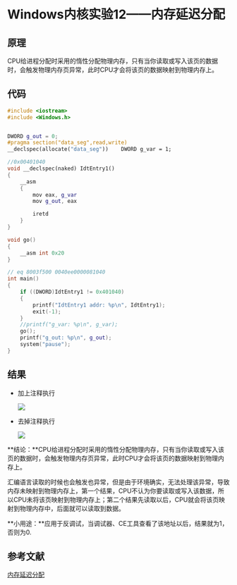 # Windows内核实验12——内存延迟分配

## 原理

CPU给进程分配时采用的惰性分配物理内存，只有当你读取或写入该页的数据时，会触发物理内存页异常，此时CPU才会将该页的数据映射到物理内存上。

## 代码

```c++
#include <iostream>
#include <Windows.h>


DWORD g_out = 0;
#pragma section("data_seg",read,write)
__declspec(allocate("data_seg"))    DWORD g_var = 1;

//0x00401040
void __declspec(naked) IdtEntry1()
{
    __asm
    {
        mov eax, g_var
        mov g_out, eax

        iretd
    }
}

void go()
{
    __asm int 0x20
}

// eq 8003f500 0040ee0000081040
int main()
{
    if ((DWORD)IdtEntry1 != 0x401040)
    {
        printf("IdtEntry1 addr: %p\n", IdtEntry1);
        exit(-1);
    }
    //printf("g_var: %p\n", g_var);
    go();
    printf("g_out: %p\n", g_out);
    system("pause");
}

```



## 结果

- 加上注释执行

  ![](https://blog-1308247953.cos.ap-chengdu.myqcloud.com/blog/20221021082911.png)

- 去掉注释执行

  ![](https://blog-1308247953.cos.ap-chengdu.myqcloud.com/blog/20221021083316.png)

**结论：**CPU给进程分配时采用的惰性分配物理内存，只有当你读取或写入该页的数据时，会触发物理内存页异常，此时CPU才会将该页的数据映射到物理内存上。

汇编语言读取的时候也会触发也异常，但是由于环境确实，无法处理该异常，导致内存未映射到物理内存上，第一个结果，CPU不认为你要读取或写入该数据，所以CPU未将该页映射到物理内存上；第二个结果先读取以后，CPU就会将该页映射到物理内存中，后面就可以读取到数据。

**小用途：**应用于反调试，当调试器、CE工具查看了该地址以后，结果就为1，否则为0.

## 参考文献

[内存延迟分配](https://www.bilibili.com/video/BV1Rt41127dq/?spm_id_from=333.999.0.0&vd_source=032603e56385a7af6789a8f132f83ad2)